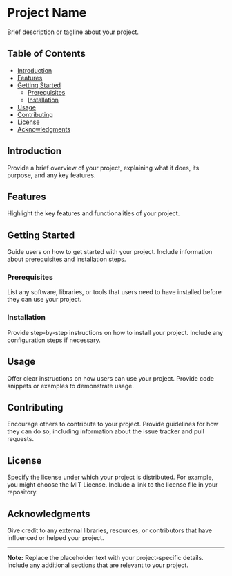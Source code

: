# Project Name

Brief description or tagline about your project.

## Table of Contents
- [Introduction](#introduction)
- [Features](#features)
- [Getting Started](#getting-started)
  - [Prerequisites](#prerequisites)
  - [Installation](#installation)
- [Usage](#usage)
- [Contributing](#contributing)
- [License](#license)
- [Acknowledgments](#acknowledgments)

## Introduction

Provide a brief overview of your project, explaining what it does, its purpose, and any key features.

## Features

Highlight the key features and functionalities of your project.

## Getting Started

Guide users on how to get started with your project. Include information about prerequisites and installation steps.

### Prerequisites

List any software, libraries, or tools that users need to have installed before they can use your project.

### Installation

Provide step-by-step instructions on how to install your project. Include any configuration steps if necessary.

## Usage

Offer clear instructions on how users can use your project. Provide code snippets or examples to demonstrate usage.

## Contributing

Encourage others to contribute to your project. Provide guidelines for how they can do so, including information about the issue tracker and pull requests.

## License

Specify the license under which your project is distributed. For example, you might choose the MIT License. Include a link to the license file in your repository.

## Acknowledgments

Give credit to any external libraries, resources, or contributors that have influenced or helped your project.

---
**Note:** Replace the placeholder text with your project-specific details. Include any additional sections that are relevant to your project.
